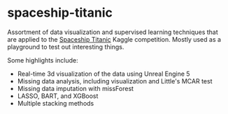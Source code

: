 # spaceship-titanic

Assortment of data visualization and supervised learning techniques that are applied to the [Spaceship Titanic](https://www.kaggle.com/competitions/spaceship-titanic) Kaggle competition.  Mostly used as a playground to test out interesting things.

Some highlights include:
* Real-time 3d visualization of the data using Unreal Engine 5
* Missing data analysis, including visualization and Little's MCAR test
* Missing data imputation with missForest
* LASSO, BART, and XGBoost
* Multiple stacking methods
